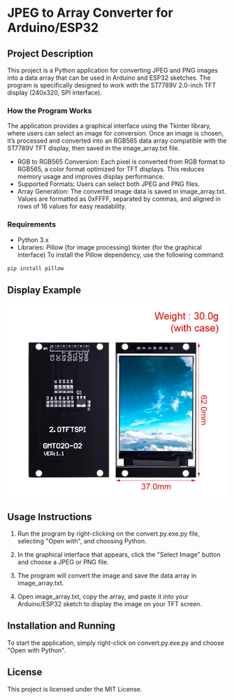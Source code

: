 # JPEG to Array Converter for Arduino/ESP32
## Project Description
This project is a Python application for converting JPEG and PNG images into a data array that can be used in Arduino and ESP32 sketches. The program is specifically designed to work with the ST7789V 2.0-inch TFT display (240x320, SPI interface).

### How the Program Works
The application provides a graphical interface using the Tkinter library, where users can select an image for conversion. Once an image is chosen, it’s processed and converted into an RGB565 data array compatible with the ST7789V TFT display, then saved in the image_array.txt file.

-  RGB to RGB565 Conversion: Each pixel is converted from RGB format to RGB565, a color format optimized for TFT displays. This reduces memory usage and improves display performance.
-  Supported Formats: Users can select both JPEG and PNG files.
-  Array Generation: The converted image data is saved in image_array.txt. Values are formatted as 0xFFFF, separated by commas, and aligned in rows of 16 values for easy readability.
### Requirements
- Python 3.x
- Libraries:
Pillow (for image processing)
tkinter (for the graphical interface)
To install the Pillow dependency, use the following command:

```bash
pip install pillow
```

## Display Example
![Display](img211249.png)


## Usage Instructions

1. Run the program by right-clicking on the convert.py.exe.py file, selecting "Open with", and choosing Python.

2. In the graphical interface that appears, click the "Select Image" button and choose a JPEG or PNG file.

3. The program will convert the image and save the data array in image_array.txt.

4. Open image_array.txt, copy the array, and paste it into your Arduino/ESP32 sketch to display the image on your TFT screen.
 

## Installation and Running

To start the application, simply right-click on convert.py.exe.py and choose "Open with Python".

## License
This project is licensed under the MIT License.
